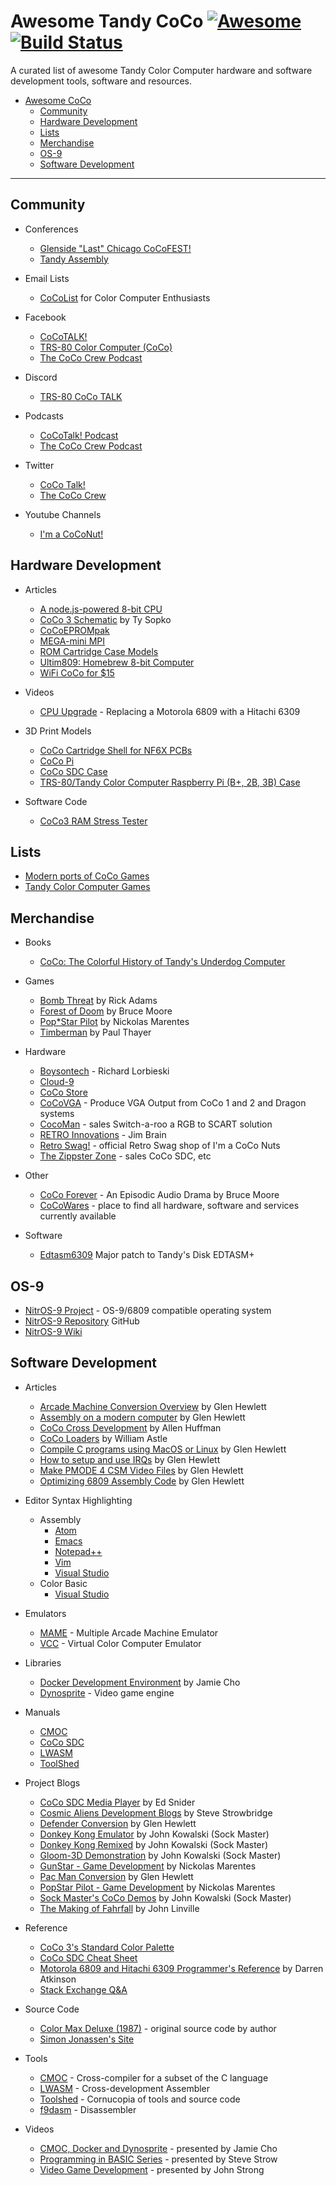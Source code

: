 # Awesome Tandy CoCo [![Awesome](https://awesome.re/badge-flat.svg)](https://awesome.re) [![Build Status](https://travis-ci.org/dougmasten/awesome-coco.svg?branch=master)](https://travis-ci.org/dougmasten/awesome-coco)

A curated list of awesome Tandy Color Computer hardware and software development tools, software and resources.

- [Awesome CoCo](#awesome-coco)
    - [Community](#community)
    - [Hardware Development](#hardware-development)
    - [Lists](#lists)
    - [Merchandise](#merchandise)
    - [OS-9](#os-9)
    - [Software Development](#software-development)

- - -
## Community

* Conferences
    * [Glenside "Last" Chicago CoCoFEST!](http://www.glensideccc.com/)
    * [Tandy Assembly](http://www.tandyassembly.com/)

* Email Lists
    * [CoCoList](https://pairlist5.pair.net/mailman/listinfo/coco) for Color Computer Enthusiasts

* Facebook
    * [CoCoTALK!](https://www.facebook.com/cocotalklive/)
    * [TRS-80 Color Computer (CoCo)](https://www.facebook.com/groups/2359462640/)
    * [The CoCo Crew Podcast](https://www.facebook.com/groups/1606095809633762/)

* Discord
    * [TRS-80 CoCo TALK](https://discordapp.com/invite/4J5nHXm)

* Podcasts
    * [CoCoTalk! Podcast](http://cocotalk.live/)
    * [The CoCo Crew Podcast](http://www.cococrew.org)

* Twitter
    * [CoCo Talk!](https://twitter.com/CoCoTALKlive)
    * [The CoCo Crew](https://twitter.com/CoCoCrewPodcast)

* Youtube Channels
    * [I'm a CoCoNut!](https://www.youtube.com/channel/UCspFbd1b1vwuhsj0ZVehd2w)

## Hardware Development

* Articles
    * [A node.js-powered 8-bit CPU](https://www.perkin.org.uk/posts/a-nodejs-powered-8-bit-cpu-part-one.html)
    * [CoCo 3 Schematic](http://www.colorcomputerarchive.com/coco/Documents/Manuals/Hardware/Color%20Computer%203%20Revised%20Schematic%20%28Ty%20Sopko%29.pdf) by Ty Sopko
    * [CoCoEPROMpak](https://gitlab.com/NF6X_Retrocomputing/CoCoEPROMpak)
    * [MEGA-mini MPI](https://thezippsterzone.com/2018/05/09/mega-mini-mpi/)
    * [ROM Cartridge Case Models](https://gitlab.com/NF6X_Retrocomputing/CoCoProgramPakCases)
    * [Ultim809: Homebrew 8-bit Computer](http://www.msarnoff.org/6809/)
    * [WiFi CoCo for $15](https://subethasoftware.com/2018/02/01/wifi-coco-for-15-or-for-any-retro-computer-with-an-rs-232-port/)

* Videos
    * [CPU Upgrade](https://youtu.be/yDq0_MCY87o) - Replacing a Motorola 6809 with a Hitachi 6309

* 3D Print Models
    * [CoCo Cartridge Shell for NF6X PCBs](https://www.thingiverse.com/thing:2536842)
    * [CoCo Pi](https://www.thingiverse.com/thing:2247877)
    * [CoCo SDC Case](https://www.thingiverse.com/thing:1592139)
    * [TRS-80/Tandy Color Computer Raspberry Pi (B+, 2B, 3B) Case](https://www.thingiverse.com/thing:1584811)

* Software Code
    * [CoCo3 RAM Stress Tester](https://github.com/richard42/cocostress)

## Lists

* [Modern ports of CoCo Games](http://subethasoftware.com/2014/02/21/modern-ports-of-coco-games/)
* [Tandy Color Computer Games](http://www.lcurtisboyle.com/nitros9/coco_game_list.html)

## Merchandise

* Books
    * [CoCo: The Colorful History of Tandy's Underdog Computer](https://www.amazon.com/CoCo-Colorful-History-Underdog-Computer/dp/1466592478)

* Games
    * [Bomb Threat](http://rickadams.org/bombthreat/) by Rick Adams
    * [Forest of Doom](http://fod.gracenote.ca/) by Bruce Moore
    * [Pop\*Star Pilot](http://www.nickmarentes.com/ProjectArchive/popstar.html) by Nickolas Marentes
    * [Timberman](http://8bit256.com/dvds/) by Paul Thayer

* Hardware
    * [Boysontech](https://boysontech.com/marketplace) - Richard Lorbieski
    * [Cloud-9](http://www.cloud9tech.com/)
    * [CoCo Store](https://www.colorcomputerstore.com)
    * [CoCoVGA](http://cocovga.com/) - Produce VGA Output from CoCo 1 and 2 and Dragon systems
    * [CocoMan](http://coco3scartcable.com) - sales Switch-a-roo a RGB to SCART solution
    * [RETRO Innovations](http://store.go4retro.com/coco) - Jim Brain
    * [Retro Swag!](http://8bit256.com) - official Retro Swag shop of I'm a CoCo Nuts
    * [The Zippster Zone](https://thezippsterzone.com) - sales CoCo SDC, etc

* Other
    * [CoCo Forever](http://cocoforever.gracenote.ca/) - An Episodic Audio Drama by Bruce Moore
    * [CoCoWares](http://cocowares.com/) - place to find all hardware, software and services currently available

* Software
    * [Edtasm6309](http://aaronwolfe.com/robert.gault/Coco/Sales/Edtasm6309.htm) Major patch to Tandy's Disk EDTASM+

## OS-9

* [NitrOS-9 Project](http://www.nitros9.org/battle.html) - OS-9/6809 compatible operating system
* [NitrOS-9 Repository](https://github.com/boisy/nitros9) GitHub
* [NitrOS-9 Wiki](https://nitros9.sourceforge.io/wiki/index.php/Main_Page)

## Software Development

* Articles
    * [Arcade Machine Conversion Overview](https://nowhereman999.wordpress.com/2018/01/20/arcade-machine-conversion-to-the-coco-overview/) by Glen Hewlett
    * [Assembly on a modern computer](https://nowhereman999.wordpress.com/2017/06/19/coco-6809-assembly-on-a-modern-computer/) by Glen Hewlett
    * [CoCo Cross Development](https://www.vintageisthenewold.com/coco-cross-development-part-1/) by Allen Huffman
    * [CoCo Loaders](http://lost.l-w.ca/0x05/wp-content/uploads/2010/02/Coco-Loaders.pdf) by William Astle
    * [Compile C programs using MacOS or Linux](https://nowhereman999.wordpress.com/2016/11/08/compiling-c-programs-for-the-old-radio-shack-trs-80-color-computer-running-under-rsdos-using-macos-or-linux/) by Glen Hewlett
    * [How to setup and use IRQs](https://nowhereman999.wordpress.com/2017/11/17/how-to-setup-and-use-irqs-on-the-trs-80-color-computer-part-1-what-is-an-irq-and-when-would-i-use-it/) by Glen Hewlett
    * [Make PMODE 4 CSM Video Files](https://nowhereman999.wordpress.com/2017/07/31/how-to-make-pmode-4-csm-video-files-for-the-coco-trs-80-color-computer/) by Glen Hewlett
    * [Optimizing 6809 Assembly Code](https://nowhereman999.wordpress.com/2017/09/14/optimizing-6809-assembly-code-part-1-quick-and-easy-changes-to-speedup-your-code/) by Glen Hewlett

* Editor Syntax Highlighting
    * Assembly
        * [Atom](https://atom.io/packages/language-6809)
        * [Emacs](https://gitlab.com/NF6X_Retrocomputing/lwasm-mode)
        * [Notepad++](https://gist.github.com/pfiscarelli/4013e3fd743c41ffa788328fbbb4bfd9)
        * [Vim](https://github.com/74hc595/Ultim809/blob/master/code/as6809.vim)
        * [Visual Studio](https://marketplace.visualstudio.com/items?itemName=Tandy.6x09-assembly)
    * Color Basic
        * [Visual Studio](https://marketplace.visualstudio.com/items?itemName=Tandy.color-basic)

* Emulators
    * [MAME](http://www.mamedev.org/release.html) - Multiple Arcade Machine Emulator
    * [VCC](https://github.com/VCCE/VCC/releases) - Virtual Color Computer Emulator

* Libraries
    * [Docker Development Environment](https://github.com/jamieleecho/coco-dev) by Jamie Cho
    * [Dynosprite](https://github.com/richard42/dynosprite) - Video game engine

* Manuals
    * [CMOC](https://perso.b2b2c.ca/~sarrazip/dev/cmoc-manual.html)
    * [CoCo SDC](https://goo.gl/bZ9ebS)
    * [LWASM](http://lwtools.projects.l-w.ca/manual/manual.pdf)
    * [ToolShed](http://toolshed.sourceforge.net/ToolShed.html)

* Project Blogs
    * [CoCo SDC Media Player](https://thezippsterzone.com/2018/05/14/coco-sdc-media-player/) by Ed Snider
    * [Cosmic Aliens Development Blogs](http://cosmicaliens.com/development-blog/) by Steve Strowbridge
    * [Defender Conversion](https://nowhereman999.wordpress.com/2017/12/31/defender-conversion-for-the-coco-3-part-1/) by Glen Hewlett
    * [Donkey Kong Emulator](http://users.axess.com/twilight/sock/dk/index.html) by John Kowalski (Sock Master)
    * [Donkey Kong Remixed](http://users.axess.com/twilight/sock/dkremix/index.html) by John Kowalski (Sock Master)
    * [Gloom-3D Demonstration](http://users.axess.com/twilight/sock/gloom/gloom.html) by John Kowalski (Sock Master)
    * [GunStar - Game Development](http://www.nickmarentes.com/Gunstar/index.html) by Nickolas Marentes
    * [Pac Man Conversion](https://nowhereman999.wordpress.com/2016/12/29/zilog-z80-to-motorola-6809-transcode-part-001/) by Glen Hewlett
    * [PopStar Pilot - Game Development](http://www.nickmarentes.com/PopstarPilot/index.html) by Nickolas Marentes
    * [Sock Master's CoCo Demos](http://users.axess.com/twilight/sock/cocofile/demo.html) by John Kowalski (Sock Master)
    * [The Making of Fahrfall](http://fahrfall.blogspot.com/) by John Linville

* Reference
    * [CoCo 3's Standard Color Palette](http://fd501.com/home/blog/coco-color-palette/)
    * [CoCo SDC Cheat Sheet](https://www.dropbox.com/s/rynovisntnylnit/cocosdccheat.pdf?dl=0)
    * [Motorola 6809 and Hitachi 6309 Programmer's Reference](https://thezippsterzone.com/wp-content/uploads/2018/06/6x09_Instruction_Sets.pdf) by Darren Atkinson
    * [Stack Exchange Q&A](https://retrocomputing.stackexchange.com/questions/tagged/color-computer)

* Source Code
    * [Color Max Deluxe (1987)](https://github.com/milliluk/colormax) - original source code by author
    * [Simon Jonassen's Site](http://www.roust-it.dk/coco/)

* Tools
    * [CMOC](https://perso.b2b2c.ca/~sarrazip/dev/cmoc.html) - Cross-compiler for a subset of the C language
    * [LWASM](http://lwtools.projects.l-w.ca/) - Cross-development Assembler
    * [Toolshed](https://github.com/boisy/toolshed) - Cornucopia of tools and source code
    * [f9dasm](https://github.com/Arakula/f9dasm) - Disassembler

* Videos
    * [CMOC, Docker and Dynosprite](https://youtu.be/zn_iLt9j900) - presented by Jamie Cho
    * [Programming in BASIC Series](https://www.youtube.com/watch?v=bidwWkEkuSI&list=PLpy5fe6Zd8ccUvxkGHgvLGo70jScz-7wT) - presented by Steve Strow
    * [Video Game Development](https://youtu.be/6wCLunU_dno) - presented by John Strong
